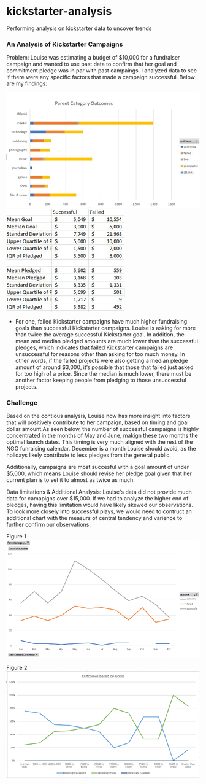 # kickstarter-analysis
Performing analysis on kickstarter data to uncover trends
### An Analysis of Kickstarter Campaigns
Problem: Louise was estimating a budget of $10,000 for a fundraiser campaign and wanted to use past data to confirm that her goal and commitment pledge was in par with past campaings. I analyzed data to see if there were any specific factors that made a campaign successful. Below are my findings: 

![](/Capture.JPG)![](/Chart%201.JPG)

* For one, failed Kickstarter campaigns have much higher fundraising goals than successful Kickstarter campaigns. Louise is asking for more than twice the average successful Kickstarter goal. In addition, the mean and median pledged amounts are much lower than the successful pledges, which indicates that failed Kickstarter campaigns are unsuccessful for reasons other than asking for too much money. In other words, if the failed projects were also getting a median pledge amount of around $3,000, it’s possible that those that failed just asked for too high of a price. Since the median is much lower, there must be another factor keeping people from pledging to those unsuccessful projects. 

### Challenge
Based on the contious analysis, Louise now has more insight into factors that will positively contribute to her campaign, based on timing and goal dollar amount.As seen below,  the number of successful campaigns is highly concentrated in the months of May and June, makign these two months the optimal launch dates. This timing is very much aligned with the rest of the NGO funraising calendar. December is a month Louise should avoid, as the holidays likely contribute to less pledges from the general public.

Additionally, campaigns are most succesful with a goal amount of under $5,000, which means Louise should revise her pledge goal given that her current plan is to set it to almost as twice as much. 

Data limitations & Additional Analysis: Louise's data did not provide much data for camapigns over $15,000. If we had to analyze the higher end of pledges, having this limitation would have likely skewed our observations. To look more closely into successful plays, we would need to contruct an additional chart with the measurs of central tendency and varience to further confirm our observations. 

Figure 1 
![Timeline](/Outcomes%20Based%20on%20Launch%20Date.PNG)

Figure 2
![Launch Date](/Outcomes%20Based%20on%20Goal.PNG)

